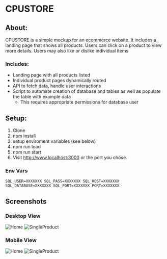 # CPUSTORE

## About:
  CPUSTORE is a simple mockup for an ecommerce website.  It includes a landing page that shows all products.  Users can click on a product to
  view more details. Users may also like or dislike individual items

### Includes:
  * Landing page with all products listed
  * Individual product pages dynamically routed
  * API to fetch data, handle user interactions
  * Script to automate creation of database and tables as well as populate the table with example data
    - This requires appropriate permissions for database user


## Setup:
1. Clone
2. npm install
3. setup enviroment variables (see below)
4. npm run load
5. npm run start
6. Visit http://www.localhost:3000 or the port you chose.

### Env Vars
`SQL_USER=XXXXXXX
 SQL_PASS=XXXXXXX
 SQL_HOST=XXXXXXX
 SQL_DATABASE=XXXXXXX
 SQL_PORT=XXXXXXX
 PORT=XXXXXXX
 `

 ## Screenshots
 
 ### Desktop View
 ![Home](https://i.imgur.com/5ea6RpDh.jpg)
 ![SingleProduct](https://i.imgur.com/vXJTYqM.png)

 ### Mobile View
 ![Home](https://i.imgur.com/H0Avh8t.png)
 ![SingleProduct](https://i.imgur.com/xhr9oxp.png)